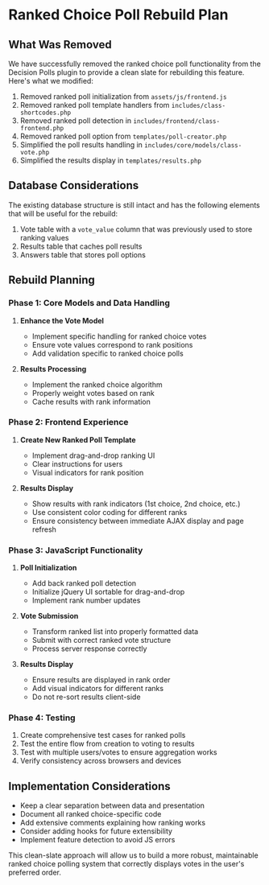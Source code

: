 # Ranked Choice Poll Rebuild Plan

## What Was Removed

We have successfully removed the ranked choice poll functionality from the Decision Polls plugin to provide a clean slate for rebuilding this feature. Here's what we modified:

1. Removed ranked poll initialization from `assets/js/frontend.js`
2. Removed ranked poll template handlers from `includes/class-shortcodes.php`
3. Removed ranked poll detection in `includes/frontend/class-frontend.php`
4. Removed ranked poll option from `templates/poll-creator.php`
5. Simplified the poll results handling in `includes/core/models/class-vote.php`
6. Simplified the results display in `templates/results.php`

## Database Considerations

The existing database structure is still intact and has the following elements that will be useful for the rebuild:

1. Vote table with a `vote_value` column that was previously used to store ranking values
2. Results table that caches poll results 
3. Answers table that stores poll options

## Rebuild Planning

### Phase 1: Core Models and Data Handling

1. **Enhance the Vote Model**
   - Implement specific handling for ranked choice votes
   - Ensure vote values correspond to rank positions
   - Add validation specific to ranked choice polls

2. **Results Processing**
   - Implement the ranked choice algorithm
   - Properly weight votes based on rank
   - Cache results with rank information

### Phase 2: Frontend Experience

1. **Create New Ranked Poll Template**
   - Implement drag-and-drop ranking UI
   - Clear instructions for users
   - Visual indicators for rank position

2. **Results Display**
   - Show results with rank indicators (1st choice, 2nd choice, etc.)
   - Use consistent color coding for different ranks
   - Ensure consistency between immediate AJAX display and page refresh

### Phase 3: JavaScript Functionality

1. **Poll Initialization**
   - Add back ranked poll detection
   - Initialize jQuery UI sortable for drag-and-drop
   - Implement rank number updates

2. **Vote Submission**
   - Transform ranked list into properly formatted data
   - Submit with correct ranked vote structure
   - Process server response correctly

3. **Results Display**
   - Ensure results are displayed in rank order
   - Add visual indicators for different ranks
   - Do not re-sort results client-side

### Phase 4: Testing

1. Create comprehensive test cases for ranked polls
2. Test the entire flow from creation to voting to results
3. Test with multiple users/votes to ensure aggregation works
4. Verify consistency across browsers and devices

## Implementation Considerations

- Keep a clear separation between data and presentation
- Document all ranked choice-specific code
- Add extensive comments explaining how ranking works
- Consider adding hooks for future extensibility
- Implement feature detection to avoid JS errors

This clean-slate approach will allow us to build a more robust, maintainable ranked choice polling system that correctly displays votes in the user's preferred order.
